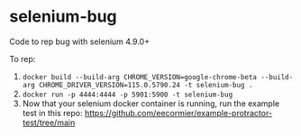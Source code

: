 # selenium-bug
Code to rep bug with selenium 4.9.0+

To rep:
1. `docker build --build-arg CHROME_VERSION=google-chrome-beta --build-arg CHROME_DRIVER_VERSION=115.0.5790.24 -t selenium-bug .`
2. `docker run -p 4444:4444 -p 5901:5900 -t selenium-bug`
3. Now that your selenium docker container is running, run the example test in this repo: https://github.com/eecormier/example-protractor-test/tree/main
